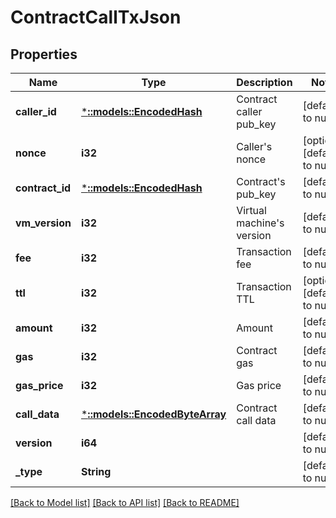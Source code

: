 # ContractCallTxJson

## Properties
Name | Type | Description | Notes
------------ | ------------- | ------------- | -------------
**caller_id** | [***::models::EncodedHash**](EncodedHash.md) | Contract caller pub_key | [default to null]
**nonce** | **i32** | Caller&#39;s nonce | [optional] [default to null]
**contract_id** | [***::models::EncodedHash**](EncodedHash.md) | Contract&#39;s pub_key | [default to null]
**vm_version** | **i32** | Virtual machine&#39;s version | [default to null]
**fee** | **i32** | Transaction fee | [default to null]
**ttl** | **i32** | Transaction TTL | [optional] [default to null]
**amount** | **i32** | Amount | [default to null]
**gas** | **i32** | Contract gas | [default to null]
**gas_price** | **i32** | Gas price | [default to null]
**call_data** | [***::models::EncodedByteArray**](EncodedByteArray.md) | Contract call data | [default to null]
**version** | **i64** |  | [default to null]
**_type** | **String** |  | [default to null]

[[Back to Model list]](../README.md#documentation-for-models) [[Back to API list]](../README.md#documentation-for-api-endpoints) [[Back to README]](../README.md)


